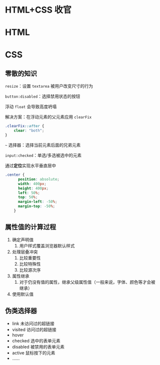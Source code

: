 # HTML+CSS 收官

# HTML

# CSS

## 零散的知识

`resize`：设置 `textarea` 被用户改变尺寸的行为

`button:disabled`：选择禁用状态的按钮

浮动 `float` 会导致高度坍塌

解决方案：在浮动元素的父元素应用 `clearFix`

```css
.clearFix::after {
	clear: "both";
}
```

`~` 选择器：选择当前元素后面的兄弟元素

`input:checked`：单选/多选被选中的元素

通过**定位**实现水平垂直居中

```css
.center {
      position: absolute;
      width: 400px;
      height: 400px;
      left: 50%;
      top: 50%;
      margin-left: -50%;
      margin-top: -50%;
    }
```

## 属性值的计算过程

1. 确定声明值
    1. 用户样式覆盖浏览器默认样式
2. 处理层叠冲突
    1. 比较重要性
    2. 比较特殊性
    3. 比较源次序
3. 属性继承
    1. 对于仍没有值的属性，继承父级属性值（一般来说，字体、颜色等才会被继承）
4. 使用默认值

## 伪类选择器

- link 未访问过的超链接
- visited 访问过的超链接
- hover
- checked 选中的表单元素
- disabled 被禁用的表单元素
- active 鼠标按下的元素
- ……